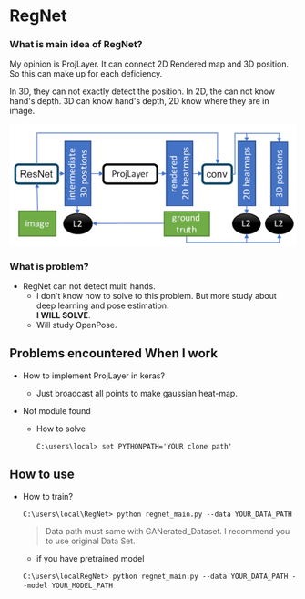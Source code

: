 # RegNet 
### What is main idea of RegNet?
My opinion is ProjLayer. It can connect 2D Rendered map and 3D position.
So this can make up for each deficiency.  

In 3D, they can not exactly detect the position. In 2D, the can not know hand's depth.
3D can know hand's depth, 2D know where they are in image.   

![Alt text](../image/regnet_model.PNG)

### What is problem?
- RegNet can not detect multi hands.
    - I don't know how to solve to this problem. But more study about deep learning and pose estimation.  
    **I WILL SOLVE**.
    - Will study OpenPose.

## Problems encountered When I work
- How to implement ProjLayer in keras?
    - Just broadcast all points to make gaussian heat-map.

- Not module found
    -  How to solve   
        ```
        C:\users\local> set PYTHONPATH='YOUR clone path'
        ```
    
## How to use
- How to train?
    ```shell script
    C:\users\local\RegNet> python regnet_main.py --data YOUR_DATA_PATH
    ```
    >Data path must same with GANerated_Dataset. I recommend you to use original Data Set.  
                                                                                                                     
    - if you have pretrained model
    
    ```shell script
    C:\users\localRegNet> python regnet_main.py --data YOUR_DATA_PATH --model YOUR_MODEL_PATH
    ```

